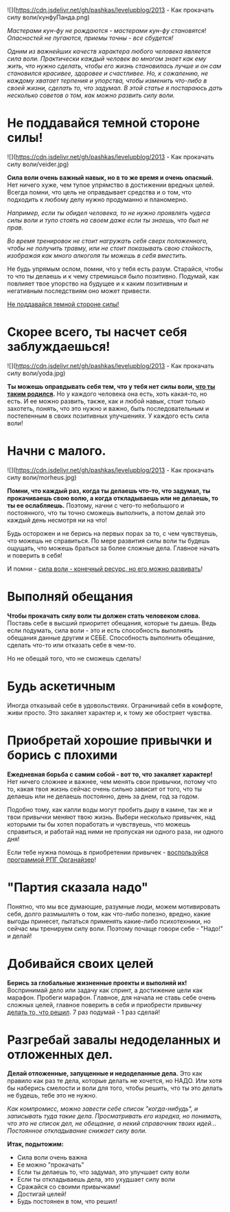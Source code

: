 <!--
Title: Как прокачать силу воли
PostId: 5417957065349489792
Published: true
-->
![](https://cdn.jsdelivr.net/gh/pashkas/levelupblog/2013 - Как прокачать силу воли/кунфуПанда.png)

*Мастерами кун-фу не рождаются - мастерами кун-фу становятся! Опасностей не пугаются, приемы точны - все сбудется!*

*Одним из важнейших качеств характера любого человека является сила воли. Практически каждый человек во многом знает как ему жить, что нужно сделать, чтобы его жизнь становилась лучше и он сам становился красивее, здоровее и счастливее. Но, к сожалению, не каждому хватает терпения и упорства, чтобы изменить что-либо в своей жизни, сделать то, что задумал. В этой статье я постараюсь дать несколько советов о том, как можно развить силу воли.*

<!--more-->

# Не поддавайся темной стороне силы!

![](https://cdn.jsdelivr.net/gh/pashkas/levelupblog/2013 - Как прокачать силу воли/veider.jpg)

**Сила воли очень важный навык, но в то же время и очень опасный.** Нет ничего хуже, чем тупое упрямство в достижении вредных целей. Всегда помни, что цель не оправдывает средства и о том, что подходить к любому делу нужно продуманно и планомерно.

*Например, если ты обидел человека, то не нужно проявлять чудеса силы воли и тупо стоять на своем даже если ты знаешь, что был не прав.*

*Во время тренировок не стоит нагружать себя сверх положенного, чтобы не получить травму, или не стоит показывать свою стойкость, изображая как много алкоголя ты можешь в себя вместить.*

Не будь упрямым ослом, помни, что у тебя есть разум. Старайся, чтобы то что ты делаешь и к чему стремишься было позитивно. Подумай, как повлияет твое упорство на будущее и к каким позитивным и негативным последствиям оно может привести.

[Не поддавайся темной стороне силы!](http://nerdistway.blogspot.com/2014/02/blog-post.html)

# Скорее всего, ты насчет себя заблуждаешься!

![](https://cdn.jsdelivr.net/gh/pashkas/levelupblog/2013 - Как прокачать силу воли/yoda.jpg)

**Ты можешь оправдывать себя тем, что у тебя нет силы воли, [что ты таким родился](http://nerdistway.blogspot.com/2014/08/blog-post_28.html).** Но у каждого человека она есть, хоть какая-то, но есть. И ее можно развить, также, как и любой навык, стоит только захотеть, понять, что это нужно и важно, быть последовательным и постепенным в своих позитивных улучшениях. У каждого есть сила воли!

# Начни с малого.

![](https://cdn.jsdelivr.net/gh/pashkas/levelupblog/2013 - Как прокачать силу воли/morheus.jpg)

**Помни, что каждый раз, когда ты делаешь что-то, что задумал, ты прокачиваешь свою волю, а когда откладываешь или не делаешь, то ты ее ослабляешь.** Поэтому, начни с чего-то небольшого и постоянного, что ты точно сможешь выполнить, а потом делай это каждый день несмотря ни на что!

Будь осторожен и не берись на первых порах за то, с чем чувствуешь, что можешь не справиться. По мере развития силы воли ты будешь ощущать, что можешь браться за более сложные дела. Главное начать и поверить в себя!

И помни - [сила воли - конечный ресурс, но его можно развивать](https://nerdistway.blogspot.com/2013/12/blog-post_27.html)!

# Выполняй обещания

**Чтобы прокачать силу воли ты должен стать человеком слова.** Поставь себе в высший приоритет обещания, которые ты даешь. Ведь если подумать, сила воли - это и есть способность выполнять обещания данные другим и СЕБЕ. Способность выполнить обещание, сделать что-то или отказать себе в чем-то.

Но не обещай того, что не сможешь сделать!

# Будь аскетичным

Иногда отказывай себе в удовольствиях. Ограничивай себя в комфорте, живи просто. Это закаляет характер и, к тому же обостряет чувства.

# Приобретай хорошие привычки и борись с плохими

**Ежедневная борьба с самим собой - вот то, что закаляет характер!** Нет ничего сложнее и важнее, чем менять свои привычки, потому что то, какая твоя жизнь сейчас очень сильно зависит от того, что ты делаешь или не делаешь постоянно, день за днем, год за годом.

Подобно тому, как капли воды могут пробить дыру в камне, так же и твои привычки меняют твою жизнь. Выбери несколько привычек, над которыми ты бы хотел поработать и чувствуешь, что можешь справиться, и работай над ними не пропуская ни одного раза, ни одного дня!

Если тебе нужна помощь в приобретении привычек - [воспользуйся программой РПГ Органайзер](https://nerdistway.blogspot.com/2013/07/mylife-rpg-organizer.html)!

# "Партия сказала надо"

Понятно, что мы все думающие, разумные люди, можем мотивировать себя, долго размышлять о том, как что-либо полезно, вредно, какие выгоды принесет, пытаться применять какие-либо психотехники, но сейчас мы тренируем силу воли. Поэтому почаще говори себе - "Надо!" и делай!

# Добивайся своих целей

**Берись за глобальные жизненные проекты и выполняй их!** Воспринимай дело или задачу как спринт, а достижение цели как марафон. Пробеги марафон. Главное, для начала не ставь себе очень сложных целей, главное поверить в себя и приобрести привычку [делать то, что решил](http://nerdistway.blogspot.com/2013/12/blog-post_27.html). 7 раз подумай - 1 раз сделай!

# Разгребай завалы недоделанных и отложенных дел.

**Делай отложенные, запущенные и недоделанные дела.** Это как правило как раз те дела, которые делать не хочется, но НАДО. Или хотя бы наберись смелости и воли для того, чтобы решить, что ты это делать не будешь, тебе это не нужно.

*Как компромисс, можно завести себе список "когда-нибудь", и записывать туда такие дела. Просматривать его изредка, но понимать, что это не список дел, не обещание, а некий справочник твоих идей… Постоянное откладывание снижает силу воли.*

**Итак, подытожим:**

- Сила воли очень важна
- Ее можно "прокачать"
- Если ты делаешь то, что задумал, это улучшает силу воли
- Если ты откладываешь дела, это ухудшает силу воли
- Сражайся со своими привычками!
- Достигай целей!
- Будь постоянен в том, что решил!